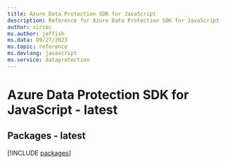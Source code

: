 ```yaml
---
title: Azure Data Protection SDK for JavaScript
description: Reference for Azure Data Protection SDK for JavaScript
author: xirzec
ms.author: jeffish
ms.data: 09/27/2023
ms.topic: reference
ms.devlang: javascript
ms.service: dataprotection
---
```

# Azure Data Protection SDK for JavaScript - latest
## Packages - latest
[!INCLUDE [packages](data-protection-index.md)]